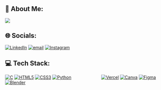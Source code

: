 ## 💫 About Me:
[![](https://github-readme-stats.vercel.app/api/top-langs/?username=kishys&theme=dark&hide_border=true&include_all_commits=true&count_private=false&layout=compact)](https://github.com/kishys/kishys/blob/main/README.md)<br/>

## 🌐 Socials:
[![LinkedIn](https://img.shields.io/badge/LinkedIn-%230077B5.svg?logo=linkedin&logoColor=white)](https://linkedin.com/in/KishanSuhirthan) [![email](https://img.shields.io/badge/Email-D14836?logo=gmail&logoColor=white)](mailto:kishansuhirthan@gmail.com) [![Instagram](https://img.shields.io/badge/Instagram-%23E4405F.svg?logo=Instagram&logoColor=white)](https://instagram.com/k1shxnsuh1) 

## 💻 Tech Stack:
[![C](https://img.shields.io/badge/c-%2300599C.svg?style=for-the-badge&logo=c&logoColor=white)](https://www.geeksforgeeks.org/c-programming-language/) 
[![HTML5](https://img.shields.io/badge/html5-%23E34F26.svg?style=for-the-badge&logo=html5&logoColor=white)](https://www.geeksforgeeks.org/html-introduction/)
[![CSS3](https://img.shields.io/badge/css3-%231572B6.svg?style=for-the-badge&logo=css3&logoColor=white)](https://www.geeksforgeeks.org/css-tutorial/)
[![Python](https://img.shields.io/badge/python-3670A0?style=for-the-badge&logo=python&logoColor=ffdd54)](https://www.geeksforgeeks.org/python-programming-language-tutorial/)
&nbsp; &nbsp; &nbsp; &nbsp; &nbsp; &nbsp; &nbsp; &nbsp; &nbsp; &nbsp; &nbsp; &nbsp; 
[![Vercel](https://img.shields.io/badge/vercel-%23000000.svg?style=for-the-badge&logo=vercel&logoColor=white)](https://vercel.com/) 
[![Canva](https://img.shields.io/badge/Canva-%2300C4CC.svg?style=for-the-badge&logo=Canva&logoColor=white)](https://www.canva.com/)
[![Figma](https://img.shields.io/badge/figma-%23F24E1E.svg?style=for-the-badge&logo=figma&logoColor=white)](https://www.figma.com/)
[![Blender](https://img.shields.io/badge/blender-%23F5792A.svg?style=for-the-badge&logo=blender&logoColor=white)](https://www.blender.org/)



<!-- Proudly created with GPRM ( https://gprm.itsvg.in ) -->
